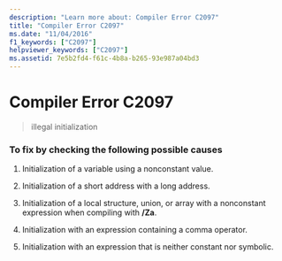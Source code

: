 ```yaml
---
description: "Learn more about: Compiler Error C2097"
title: "Compiler Error C2097"
ms.date: "11/04/2016"
f1_keywords: ["C2097"]
helpviewer_keywords: ["C2097"]
ms.assetid: 7e5b2fd4-f61c-4b8a-b265-93e987a04bd3
---
```

# Compiler Error C2097

> illegal initialization

### To fix by checking the following possible causes

1. Initialization of a variable using a nonconstant value.

1. Initialization of a short address with a long address.

1. Initialization of a local structure, union, or array with a nonconstant expression when compiling with **/Za**.

1. Initialization with an expression containing a comma operator.

1. Initialization with an expression that is neither constant nor symbolic.
